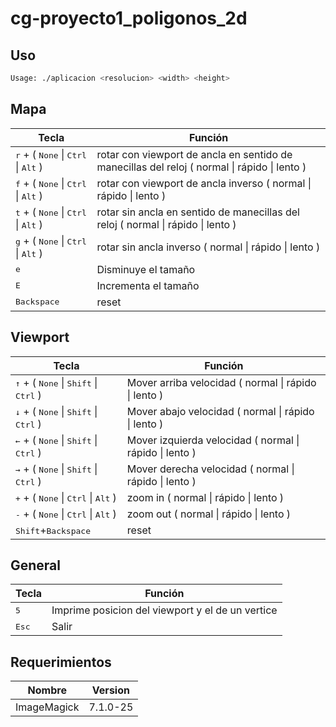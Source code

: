# cg-proyecto1_poligonos_2d


## Uso

```bash
Usage: ./aplicacion <resolucion> <width> <height>
```

## Mapa
|Tecla|Función|
|---|---|
| <kbd>r</kbd>  +  ( <kbd>None</kbd> \| <kbd>Ctrl</kbd> \| <kbd>Alt</kbd> ) | rotar con viewport de ancla en sentido de manecillas del reloj ( normal \| rápido \| lento )|
| <kbd>f</kbd>  +  ( <kbd>None</kbd> \| <kbd>Ctrl</kbd> \| <kbd>Alt</kbd> ) | rotar con viewport de ancla inverso ( normal \| rápido \| lento )|
| <kbd>t</kbd>  +  ( <kbd>None</kbd> \| <kbd>Ctrl</kbd> \| <kbd>Alt</kbd> ) | rotar sin ancla en sentido de manecillas del reloj ( normal \| rápido \| lento )|
| <kbd>g</kbd>  +  ( <kbd>None</kbd> \| <kbd>Ctrl</kbd> \| <kbd>Alt</kbd> ) | rotar sin ancla inverso ( normal \| rápido \| lento )|
| <kbd>e</kbd>  | Disminuye el tamaño |
| <kbd>E</kbd>  | Incrementa el tamaño |
| <kbd>Backspace</kbd>  | reset |


## Viewport
|Tecla|Función|
|---|---|
| <kbd>&uarr;</kbd> + ( <kbd>None</kbd> \| <kbd>Shift</kbd> \| <kbd>Ctrl</kbd> )  | Mover arriba velocidad ( normal \| rápido \| lento ) |
| <kbd>&darr;</kbd> + ( <kbd>None</kbd> \| <kbd>Shift</kbd> \| <kbd>Ctrl</kbd> )  | Mover abajo velocidad ( normal \| rápido \| lento ) |
| <kbd>&larr;</kbd> + ( <kbd>None</kbd> \| <kbd>Shift</kbd> \| <kbd>Ctrl</kbd> )  | Mover izquierda velocidad ( normal \| rápido \| lento ) |
| <kbd>&rarr;</kbd> + ( <kbd>None</kbd> \| <kbd>Shift</kbd> \| <kbd>Ctrl</kbd> )  | Mover derecha velocidad ( normal \| rápido \| lento ) |
| <kbd>+</kbd> +  ( <kbd>None</kbd> \| <kbd>Ctrl</kbd> \| <kbd>Alt</kbd> )| zoom in ( normal \| rápido \| lento )|
| <kbd>-</kbd> +  ( <kbd>None</kbd> \| <kbd>Ctrl</kbd> \| <kbd>Alt</kbd> )| zoom out ( normal \| rápido \| lento )|
| <kbd>Shift</kbd>+<kbd>Backspace</kbd>  | reset |


## General

|Tecla|Función|
|---|---|
| <kbd>5</kbd> | Imprime posicion del viewport y el de un vertice |
| <kbd>Esc</kbd>  | Salir |

## Requerimientos

|Nombre|Version|
|---|---|
|ImageMagick|7.1.0-25|